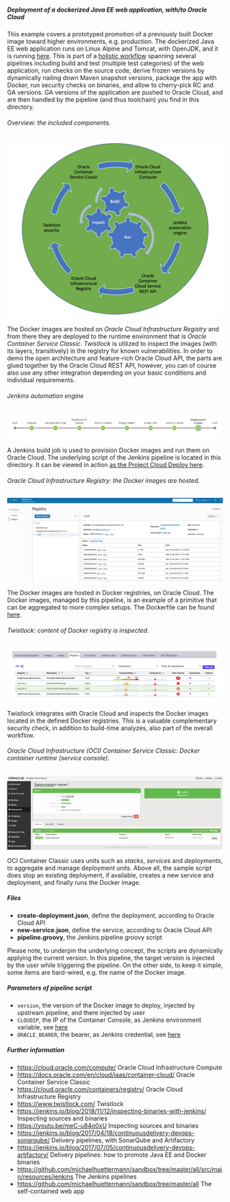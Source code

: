 
##### Deployment of a dockerized Java EE web application, with/to Oracle Cloud 

This example covers a prototyped promotion of a previously built Docker image toward higher environments, e.g. production. 
The dockerized Java EE web application runs on Linux Alpine and Tomcat, with OpenJDK, and it is running 
[here](http://129.150.204.182:8002/all/). 
This is part of a [holistic workflow](https://github.com/michaelhuettermann/sandbox/tree/master/all/src/main/resources/jenkins) spanning 
several pipelines including build and test (multiple test 
categories) of the web application, run checks on the source code, derive frozen versions by dynamically nailing down Maven snapshot versions, package the app with 
Docker, run security checks on binaries, and allow to cherry-pick RC and GA versions. GA versions of the application are pushed to Oracle Cloud, and are then handled by
the pipeline (and thus toolchain) you find in this directory.

###### Overview: the included components.
![DevOps cycle](pics/cycle.png) 

The Docker images are hosted on *Oracle Cloud Infrastructure Registry* and from there they are deployed to the runtime environment that is 
*Oracle Container Service Classic*. *Twistlock* is utilized to inspect the images (with its layers, transitively) in the registry for known 
vulnerabilities. In order to demo the open architecture and feature-rich Oracle Cloud API, the parts are glued together by the Oracle Cloud REST API, 
however, you can of course also use any other integration depending on your basic conditions and individual requirements. 

###### Jenkins automation engine
![Jenkins pipeline](pics/pipeline.png) 

A Jenkins build job is used to provision Docker images and run them on Oracle Cloud. 
The underlying script of the Jenkins pipeline is located in this directory. It can be viewed in action 
[as the Project Cloud Deploy here](http://129.213.104.3:8080/jenkins/blue/organizations/jenkins/pipelines/).
 
###### Oracle Cloud Infrastructure Registry: the Docker images are hosted.
![Image registry](pics/registry.png)

The Docker images are hosted in Docker registries, on Oracle Cloud. The Docker images, managed by this pipeline, is an example of a primitive that can be aggregated to more complex setups.
The Dockerfile can be found 
[here](https://github.com/michaelhuettermann/sandbox/blob/master/all/src/main/resources/docker/alpine/Dockerfile).  
 
###### Twistlock: content of Docker registry is inspected.
![Container inspection](pics/inspect.png) 

Twistlock integrates with Oracle Cloud and inspects the Docker images located in the defined Docker registries. This is a valuable complementary security check, in addition
to build-time analyzes, also part of the overall workflow.

###### Oracle Cloud Infrastructure (OCI) Container Service Classic: Docker container runtime (service console).
![Container runtime](pics/container.png)  

OCI Container Classic uses units such as 
*stacks*, *services* and *deployments*, to aggregate and manage deployment units. Above all, the sample script does stop an existing deployment, if available, creates a new service and deployment, and 
finally runs the Docker image. 

##### Files
* **create-deployment.json**, define the deployment, according to Oracle Cloud API  
* **new-service.json**, define the service, according to Oracle Cloud API
* **pipeline.groovy**, the Jenkins pipeline groovy script

Please note, to underpin the underlying concept, the scripts are dynamically applying the current version. 
In this pipeline, the target version is injected by the user while triggering the pipeline. 
On the other side, to keep it simple, some items are hard-wired, e.g. the name of the Docker image.

##### Parameters of pipeline script
* `version`, the version of the Docker image to deploy, injected by upstream pipeline, and there injected by user
* `CLOUDIP`, the IP of the Container Console, as Jenkins environment variable, see [here](https://docs.oracle.com/en/cloud/iaas/container-cloud/contu/accessing-container-console-oracle-container-cloud-service.html)
* `ORACLE_BEARER`, the bearer, as Jenkins credential, see [here](https://docs.oracle.com/en/cloud/iaas/container-cloud/conta/op-token-post.html)

##### Further information
* https://cloud.oracle.com/compute/ Oracle Cloud Infrastructure Compute 
* https://docs.oracle.com/en/cloud/iaas/container-cloud/ Oracle Container Service Classic
* https://cloud.oracle.com/containers/registry/ Oracle Cloud Infrastructure Registry
* https://www.twistlock.com/ Twistlock
* https://jenkins.io/blog/2018/11/12/inspecting-binaries-with-jenkins/ Inspecting sources and binaries
* https://youtu.be/meC-u84o0xU Inspecting sources and binaries
* https://jenkins.io/blog/2017/04/18/continuousdelivery-devops-sonarqube/ Delivery pipelines, with SonarQube and Artifactory
* https://jenkins.io/blog/2017/07/05/continuousdelivery-devops-artifactory/ Delivery pipelines: how to promote Java EE and Docker binaries 
* https://github.com/michaelhuettermann/sandbox/tree/master/all/src/main/resources/jenkins The Jenkins pipelines
* https://github.com/michaelhuettermann/sandbox/tree/master/all The self-contained web app
